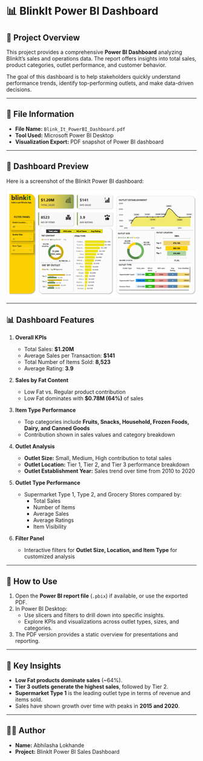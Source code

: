 # 📊 BlinkIt Power BI Dashboard

## 📌 Project Overview
This project provides a comprehensive **Power BI Dashboard** analyzing BlinkIt’s sales and operations data. The report offers insights into total sales, product categories, outlet performance, and customer behavior.  

The goal of this dashboard is to help stakeholders quickly understand performance trends, identify top-performing outlets, and make data-driven decisions.  

---

## 📂 File Information
- **File Name:** `Blink_It_PowerBI_Dashboard.pdf`  
- **Tool Used:** Microsoft Power BI Desktop  
- **Visualization Export:** PDF snapshot of Power BI dashboard  

---

## 📸 Dashboard Preview
Here is a screenshot of the BlinkIt Power BI dashboard:

![BlinkIt Dashboard](PowerBI%20Dashboard.png)

---

## 📊 Dashboard Features
1. **Overall KPIs**
   - Total Sales: **$1.20M**  
   - Average Sales per Transaction: **$141**  
   - Total Number of Items Sold: **8,523**  
   - Average Rating: **3.9**  

2. **Sales by Fat Content**
   - Low Fat vs. Regular product contribution  
   - Low Fat dominates with **$0.78M (64%)** of sales  

3. **Item Type Performance**
   - Top categories include **Fruits, Snacks, Household, Frozen Foods, Dairy, and Canned Goods**  
   - Contribution shown in sales values and category breakdown  

4. **Outlet Analysis**
   - **Outlet Size:** Small, Medium, High contribution to total sales  
   - **Outlet Location:** Tier 1, Tier 2, and Tier 3 performance breakdown  
   - **Outlet Establishment Year:** Sales trend over time from 2010 to 2020  

5. **Outlet Type Performance**
   - Supermarket Type 1, Type 2, and Grocery Stores compared by:
     - Total Sales
     - Number of Items
     - Average Sales
     - Average Ratings
     - Item Visibility  

6. **Filter Panel**
   - Interactive filters for **Outlet Size, Location, and Item Type** for customized analysis  

---

## 🚀 How to Use
1. Open the **Power BI report file** (`.pbix`) if available, or use the exported PDF.  
2. In Power BI Desktop:
   - Use slicers and filters to drill down into specific insights.  
   - Explore KPIs and visualizations across outlet types, sizes, and categories.  
3. The PDF version provides a static overview for presentations and reporting.  

---

## 📌 Key Insights
- **Low Fat products dominate sales** (~64%).  
- **Tier 3 outlets generate the highest sales**, followed by Tier 2.  
- **Supermarket Type 1** is the leading outlet type in terms of revenue and items sold.  
- Sales have shown growth over time with peaks in **2015 and 2020**.  

---

## 👩‍💻 Author
- **Name:** Abhilasha Lokhande  
- **Project:** BlinkIt Power BI Sales Dashboard  
